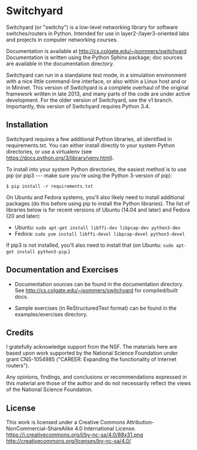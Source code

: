 Switchyard
==========

Switchyard (or "switchy") is a low-level networking library for software switches/routers in Python.  Intended for use in layer2-/layer3-oriented labs and projects in computer networking courses.

Documentation is available at http://cs.colgate.edu/~jsommers/switchyard
Documentation is written using the Python Sphinx package; doc sources are
available in the documentation directory.  

Switchyard can run in a standalone test mode, in a simulation environment with a nice little command-line interface, or also within a Linux host and or in Mininet.  This version of Switchyard is a complete overhaul of the original framework written in late 2013, and many parts of the code are under active development.  For the older version of Switchyard, see the v1 branch.  Importantly, this version of Switchyard requires Python 3.4.

Installation
------------

Switchyard requires a few additional Python libraries, all identified in requirements.txt.  You can either install directly to your system Python directories, or use a virtualenv (see https://docs.python.org/3/library/venv.html).  

To install into your system Python directories, the easiest method is to use pip (or pip3 --- make sure you're using the Python 3-version of pip):

    $ pip install -r requirements.txt

On Ubuntu and Fedora systems, you'll also likely need to install additional packages (do this before using pip to install the Python libraries).  The list of libraries below is for recent versions of Ubuntu (14.04 and later) and Fedora (20 and later):

 * Ubuntu: `sudo apt-get install libffi-dev libpcap-dev python3-dev`
 * Fedora: `sudo yum install libffi-devel libpcap-devel python3-devel`

If pip3 is not installed, you'll also need to install that (on Ubuntu: `sudo apt-get install python3-pip`.)

Documentation and Exercises
---------------------------
 
 * Documentation sources can be found in the documentation directory.  See
   http://cs.colgate.edu/~jsommers/switchyard for compiled/built docs.

 * Sample exercises (in ReStructuredText format) can be found in the
   examples/exercises directory.  

Credits
-------

I gratefully acknowledge support from the NSF.  The materials here are
based upon work supported by the National Science Foundation under
grant CNS-1054985 ("CAREER: Expanding the functionality of Internet
routers").

Any opinions, findings, and conclusions or recommendations expressed
in this material are those of the author and do not necessarily
reflect the views of the National Science Foundation.

License
-------

This work is licensed under a Creative Commons Attribution-NonCommercial-ShareAlike 4.0 International License. 
https://i.creativecommons.org/l/by-nc-sa/4.0/88x31.png
http://creativecommons.org/licenses/by-nc-sa/4.0/
